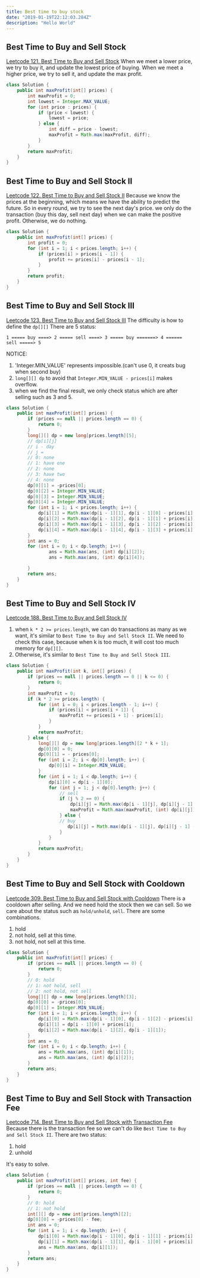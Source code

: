 ```yaml
---
title: Best time to buy stock 
date: "2019-01-19T22:12:03.284Z"
description: "Hello World"
---
```


## Best Time to Buy and Sell Stock
[Leetcode 121. Best Time to Buy and Sell Stock](https://leetcode.com/problems/best-time-to-buy-and-sell-stock/)
When we meet a lower price, we try to buy it, and update the lowest price of buying.
When we meet a higher price, we try to sell it, and update the max profit.
```java
class Solution {
    public int maxProfit(int[] prices) {
        int maxProfit = 0;
        int lowest = Integer.MAX_VALUE;
        for (int price : prices) {
            if (price < lowest) {
                lowest = price;
            } else {
                int diff = price - lowest;
                maxProfit = Math.max(maxProfit, diff);
            }
        }
        return maxProfit;
    }
}
```
## Best Time to Buy and Sell Stock II
[Leetcode 122. Best Time to Buy and Sell Stock II](https://leetcode.com/problems/best-time-to-buy-and-sell-stock-ii/)
Because we know the prices at the beginning, which means we have the ability to predict the future. So in every round, we try to see the next day's price. we only do the transaction (buy this day, sell next day) when we can make the positive profit. Otherwise, we do nothing.
```java
class Solution {
    public int maxProfit(int[] prices) {
        int profit = 0;
        for (int i = 1; i < prices.length; i++) {
            if (prices[i] > prices[i - 1]) {
                profit += prices[i] - prices[i - 1];
            }
        }
        return profit;
    }
}
```
## Best Time to Buy and Sell Stock III
[Leetcode 123. Best Time to Buy and Sell Stock III](https://leetcode.com/problems/best-time-to-buy-and-sell-stock-iii/)
The difficulty is how to define the `dp[][]`
There are 5 status:
```
1 ===== buy ====> 2 ===== sell ====> 3 ===== buy =======> 4 ====== sell =====> 5
```
NOTICE:
1. 'Integer.MIN_VALUE' represents impossible.(can't use 0, it creats bug when second buy)
2. `long[][] dp` to avoid that `Integer.MIN_VALUE - prices[i]` makes overflow.
3. when we find the final result, we only check status which are after selling such as 3 and 5.
```java
class Solution {
    public int maxProfit(int[] prices) {
        if (prices == null || prices.length == 0) {
            return 0;
        }
        long[][] dp = new long[prices.length][5];
        // dp[i][j]
        // i - day
        // j = 
        // 0: none 
        // 1: have one 
        // 2: none 
        // 3: have two
        // 4: none
        dp[0][1] = -prices[0];
        dp[0][2] = Integer.MIN_VALUE;
        dp[0][3] = Integer.MIN_VALUE;
        dp[0][4] = Integer.MIN_VALUE;  
        for (int i = 1; i < prices.length; i++) {
            dp[i][1] = Math.max(dp[i - 1][1], dp[i - 1][0] - prices[i]);
            dp[i][2] = Math.max(dp[i - 1][2], dp[i - 1][1] + prices[i]);
            dp[i][3] = Math.max(dp[i - 1][3], dp[i - 1][2] - prices[i]);
            dp[i][4] = Math.max(dp[i - 1][4], dp[i - 1][3] + prices[i]);
        }
        int ans = 0;
        for (int i = 0; i < dp.length; i++) {
                ans = Math.max(ans, (int) dp[i][2]);
                ans = Math.max(ans, (int) dp[i][4]);

        }
        return ans;
    }
}
```
## Best Time to Buy and Sell Stock IV
[Leetcode 188. Best Time to Buy and Sell Stock IV](https://leetcode.com/problems/best-time-to-buy-and-sell-stock-iv/)
1. when `k * 2 >= prices.length`, we can do transactions as many as we want, it's similar to `Best Time to Buy and Sell Stock II`. We need to check this case, because when k is too much, it will cost too much memory for `dp[][]`.
2. Otherwise, it's similar to `Best Time to Buy and Sell Stock III`.
```java
class Solution {
    public int maxProfit(int k, int[] prices) {
        if (prices == null || prices.length == 0 || k <= 0) {
            return 0;
        }
        int maxProfit = 0;
        if (k * 2 >= prices.length) {
            for (int i = 0; i < prices.length - 1; i++) {
                if (prices[i] < prices[i + 1]) {
                    maxProfit += prices[i + 1] - prices[i];
                }
            }
            return maxProfit;
        } else {
            long[][] dp = new long[prices.length][2 * k + 1];
            dp[0][0] = 0;
            dp[0][1] = - prices[0];
            for (int i = 2; i < dp[0].length; i++) {
                dp[0][i] = Integer.MIN_VALUE;
            }
            for (int i = 1; i < dp.length; i++) {
                dp[i][0] = dp[i - 1][0];
                for (int j = 1; j < dp[0].length; j++) {
                    // sell
                    if (j % 2 == 0) {
                        dp[i][j] = Math.max(dp[i - 1][j], dp[i][j - 1] + prices[i]);
                        maxProfit = Math.max(maxProfit, (int) dp[i][j]);
                    } else {
                    // buy
                       dp[i][j] = Math.max(dp[i - 1][j], dp[i][j - 1] - prices[i]); 
                    }
                }
            }
            return maxProfit;
        }
    }
}
```
## Best Time to Buy and Sell Stock with Cooldown
[Leetcode 309. Best Time to Buy and Sell Stock with Cooldown](https://leetcode.com/problems/best-time-to-buy-and-sell-stock-with-cooldown/)
There is a cooldown after selling. And we need hold the stock then we can sell. So we care about the status such as `hold/unhold`, `sell`. There are some combinations.
1. hold
2. not hold, sell at this time.
3. not hold, not sell at this time.
```java
class Solution {
    public int maxProfit(int[] prices) {
        if (prices == null || prices.length == 0) {
            return 0;
        }
        // 0: hold
        // 1: not hold, sell
        // 2: not hold, not sell
        long[][] dp = new long[prices.length][3];
        dp[0][0] = -prices[0];
        dp[0][1] = Integer.MIN_VALUE;
        for (int i = 1; i < prices.length; i++) {
            dp[i][0] = Math.max(dp[i - 1][0], dp[i - 1][2] - prices[i]);
            dp[i][1] = dp[i - 1][0] + prices[i];
            dp[i][2] = Math.max(dp[i - 1][2], dp[i - 1][1]);
        }
        int ans = 0;
        for (int i = 0; i < dp.length; i++) {
            ans = Math.max(ans, (int) dp[i][1]);
            ans = Math.max(ans, (int) dp[i][2]);
        }
        return ans;
    }
}
```
## Best Time to Buy and Sell Stock with Transaction Fee
[Leetcode 714. Best Time to Buy and Sell Stock with Transaction Fee](https://leetcode.com/problems/best-time-to-buy-and-sell-stock-with-transaction-fee/)
Because there is the transaction fee so we can't do like `Best Time to Buy and Sell Stock II`. There are two status:
1. hold
2. unhold

It's easy to solve.
```java
class Solution {
    public int maxProfit(int[] prices, int fee) {
        if (prices == null || prices.length == 0) {
            return 0;
        }
        // 0: hold
        // 1: not hold
        int[][] dp = new int[prices.length][2];
        dp[0][0] = -prices[0] - fee;
        int ans = 0;
        for (int i = 1; i < dp.length; i++) {
            dp[i][0] = Math.max(dp[i - 1][0], dp[i - 1][1] - prices[i] - fee);
            dp[i][1] = Math.max(dp[i - 1][1], dp[i - 1][0] + prices[i]);
            ans = Math.max(ans, dp[i][1]);
        }
        return ans;
    }
}
```